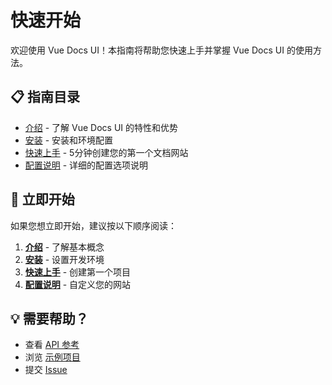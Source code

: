 # 快速开始

欢迎使用 Vue Docs UI！本指南将帮助您快速上手并掌握 Vue Docs UI 的使用方法。

## 📋 指南目录

- [介绍](/guide/introduction) - 了解 Vue Docs UI 的特性和优势
- [安装](/guide/installation) - 安装和环境配置
- [快速上手](/guide/quick-start) - 5分钟创建您的第一个文档网站
- [配置说明](/guide/configuration) - 详细的配置选项说明

## 🚀 立即开始

如果您想立即开始，建议按以下顺序阅读：

1. **[介绍](/guide/introduction)** - 了解基本概念
2. **[安装](/guide/installation)** - 设置开发环境
3. **[快速上手](/guide/quick-start)** - 创建第一个项目
4. **[配置说明](/guide/configuration)** - 自定义您的网站

## 💡 需要帮助？

- 查看 [API 参考](/advanced/api)
- 浏览 [示例项目](https://github.com/shenjianZ/vue-docs-ui/tree/main/examples)
- 提交 [Issue](https://github.com/shenjianZ/vue-docs-ui/issues) 